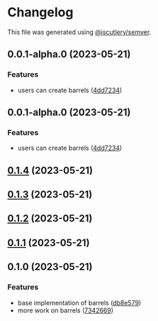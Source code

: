 # Changelog

This file was generated using [@jscutlery/semver](https://github.com/jscutlery/semver).

## 0.0.1-alpha.0 (2023-05-21)


### Features

* users can create barrels ([4dd7234](https://gitlab.jojoxd.nl/jojoxd-npm/barrels/commit/4dd72343a7c1693b0c7b454ea4d5fec6f319e8b9))

## 0.0.1-alpha.0 (2023-05-21)


### Features

* users can create barrels ([4dd7234](https://gitlab.jojoxd.nl/jojoxd-npm/barrels/commit/4dd72343a7c1693b0c7b454ea4d5fec6f319e8b9))

## [0.1.4](https://gitlab.jojoxd.nl/jojoxd-npm/barrels/compare/v0.1.3...v0.1.4) (2023-05-21)

## [0.1.3](https://gitlab.jojoxd.nl/jojoxd-npm/barrels/compare/v0.1.2...v0.1.3) (2023-05-21)

## [0.1.2](https://gitlab.jojoxd.nl/jojoxd-npm/barrels/compare/v0.1.1...v0.1.2) (2023-05-21)

## [0.1.1](https://gitlab.jojoxd.nl/jojoxd-npm/barrels/compare/v0.1.0...v0.1.1) (2023-05-21)

## 0.1.0 (2023-05-21)


### Features

* base implementation of barrels ([db8e579](https://gitlab.jojoxd.nl/jojoxd-npm/barrels/commit/db8e5790bd6ca1dd1ef61e4be2cad518366cbabb))
* more work on barrels ([7342669](https://gitlab.jojoxd.nl/jojoxd-npm/barrels/commit/7342669d24b97cf2fffc06e4cedaf6aff170f625))

